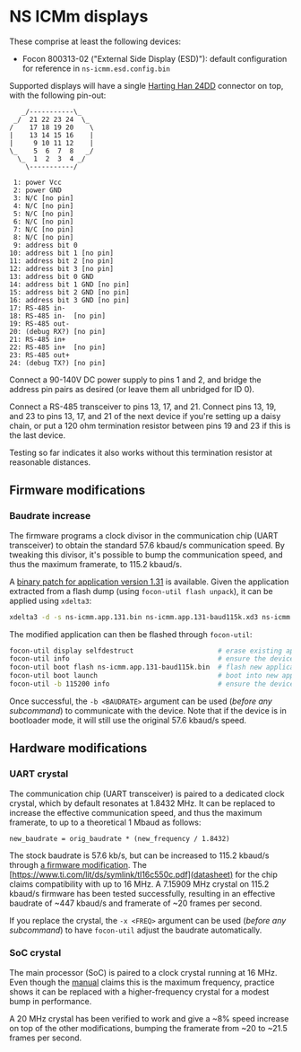 # NS ICMm displays

These comprise at least the following devices:
- Focon 800313-02 ("External Side Display (ESD)"): default configuration for reference in `ns-icmm.esd.config.bin`

Supported displays will have a single [Harting Han 24DD](https://www.harting.com/en-PE/p/Han-24DD-HMC-M-c-09162243001) connector on top, with the following pin-out:

```
   _/-----------\_
 _/  21 22 23 24  \_
/    17 18 19 20    \
|    13 14 15 16    |
|     9 10 11 12    |
\_    5  6  7  8   _/
  \_  1  2  3  4 _/
    \-----------/

 1: power Vcc
 2: power GND
 3: N/C [no pin]
 4: N/C [no pin]
 5: N/C [no pin]
 6: N/C [no pin]
 7: N/C [no pin]
 8: N/C [no pin]
 9: address bit 0
10: address bit 1 [no pin]
11: address bit 2 [no pin]
12: address bit 3 [no pin]
13: address bit 0 GND
14: address bit 1 GND [no pin]
15: address bit 2 GND [no pin]
16: address bit 3 GND [no pin]
17: RS-485 in-
18: RS-485 in-  [no pin]
19: RS-485 out-
20: (debug RX?) [no pin]
21: RS-485 in+
22: RS-485 in+  [no pin]
23: RS-485 out+
24: (debug TX?) [no pin]
```

Connect a 90-140V DC power supply to pins 1 and 2, and bridge the address pin pairs as desired (or leave them all unbridged for ID 0).

Connect a RS-485 transceiver to pins 13, 17, and 21.
Connect pins 13, 19, and 23 to pins 13, 17, and 21 of the next device if you're setting up a daisy chain,
or put a 120 ohm termination resistor between pins 19 and 23 if this is the last device.

Testing so far indicates it also works without this termination resistor at reasonable distances.

## Firmware modifications

### Baudrate increase

The firmware programs a clock divisor in the communication chip (UART transceiver) to obtain the standard 57.6 kbaud/s communication speed.
By tweaking this divisor, it's possible to bump the communication speed, and thus the maximum framerate, to 115.2 kbaud/s.

A [binary patch for application version 1.31](ns-icmm.app.131-baud115k.xd3) is available. Given the application extracted from a flash dump (using `focon-util flash unpack`), it can be applied using `xdelta3`:

```sh
xdelta3 -d -s ns-icmm.app.131.bin ns-icmm.app.131-baud115k.xd3 ns-icmm.app.131-baud115k.bin
```

The modified application can then be flashed through `focon-util`:

```sh
focon-util display selfdestruct                     # erase existing application
focon-util info                                     # ensure the device is now in bootloader mode
focon-util boot flash ns-icmm.app.131-baud115k.bin  # flash new application
focon-util boot launch                              # boot into new application
focon-util -b 115200 info                           # ensure the device is in application mode and responding at 115.2 kbaud/s
```

Once successful, the `-b <BAUDRATE>` argument can be used (*before any subcommand*) to communicate with the device.
Note that if the device is in bootloader mode, it will still use the original 57.6 kbaud/s speed.

## Hardware modifications

### UART crystal

The communication chip (UART transceiver) is paired to a dedicated clock crystal, which by default resonates at 1.8432 MHz.
It can be replaced to increase the effective communication speed, and thus the maximum framerate, to up to a theoretical 1 Mbaud as follows:

`new_baudrate = orig_baudrate * (new_frequency / 1.8432)`

The stock baudrate is 57.6 kb/s, but can be increased to 115.2 kbaud/s through [a firmware modification](#baudrate-increase).
The [https://www.ti.com/lit/ds/symlink/tl16c550c.pdf](datasheet) for the chip claims compatibility with up to 16 MHz.
A 7.15909 MHz crystal on 115.2 kbaud/s firmware has been tested successfully, resulting in an effective baudrate of ~447 kbaud/s
and framerate of ~20 frames per second.

If you replace the crystal, the `-x <FREQ>` argument can be used (*before any subcommand*) to have `focon-util` adjust the baudrate automatically.

### SoC crystal

The main processor (SoC) is paired to a clock crystal running at 16 MHz. Even though the [manual](https://www.renesas.com/en/document/mah/h83003-hardware-manual) claims this is the maximum frequency, practice shows it can be replaced with a higher-frequency crystal for a modest bump in performance.

A 20 MHz crystal has been verified to work and give a ~8% speed increase on top of the other modifications, bumping the framerate from ~20 to ~21.5 frames per second.